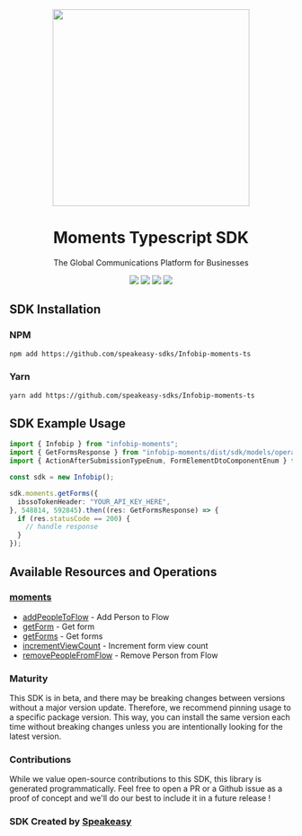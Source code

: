 <div align="center">
    <img src="https://user-images.githubusercontent.com/6267663/236253267-fdcfa9b0-0cb4-43cf-91d6-c3f4020cf038.svg" width="350px">
    <h1>Moments Typescript SDK</h1>
   <p>The Global Communications Platform for Businesses</p>
   <a href="https://www.infobip.com/docs/api/customer-engagement/moments"><img src="https://img.shields.io/static/v1?label=Docs&message=API Ref&color=fc6424&style=for-the-badge" /></a>
   <a href="https://github.com/speakeasy-sdks/Infobip-moments-ts/actions"><img src="https://img.shields.io/github/actions/workflow/status/speakeasy-sdks/Infobip-moments-ts/speakeasy_sdk_generation.yml?style=for-the-badge" /></a>
  <a href="https://opensource.org/licenses/MIT"><img src="https://img.shields.io/badge/License-MIT-blue.svg?style=for-the-badge" /></a>
  <a href="https://github.com/speakeasy-sdks/Infobip-moments-ts/releases"><img src="https://img.shields.io/github/v/release/speakeasy-sdks/Infobip-moments-ts?sort=semver&style=for-the-badge" /></a>
</div>


<!-- Start SDK Installation -->
## SDK Installation

### NPM

```bash
npm add https://github.com/speakeasy-sdks/Infobip-moments-ts
```

### Yarn

```bash
yarn add https://github.com/speakeasy-sdks/Infobip-moments-ts
```
<!-- End SDK Installation -->

## SDK Example Usage
<!-- Start SDK Example Usage -->
```typescript
import { Infobip } from "infobip-moments";
import { GetFormsResponse } from "infobip-moments/dist/sdk/models/operations";
import { ActionAfterSubmissionTypeEnum, FormElementDtoComponentEnum } from "infobip-moments/dist/sdk/models/shared";

const sdk = new Infobip();

sdk.moments.getForms({
  ibssoTokenHeader: "YOUR_API_KEY_HERE",
}, 548814, 592845).then((res: GetFormsResponse) => {
  if (res.statusCode == 200) {
    // handle response
  }
});
```
<!-- End SDK Example Usage -->

<!-- Start SDK Available Operations -->
## Available Resources and Operations


### [moments](docs/moments/README.md)

* [addPeopleToFlow](docs/moments/README.md#addpeopletoflow) - Add Person to Flow
* [getForm](docs/moments/README.md#getform) - Get form
* [getForms](docs/moments/README.md#getforms) - Get forms
* [incrementViewCount](docs/moments/README.md#incrementviewcount) - Increment form view count
* [removePeopleFromFlow](docs/moments/README.md#removepeoplefromflow) - Remove Person from Flow
<!-- End SDK Available Operations -->

### Maturity

This SDK is in beta, and there may be breaking changes between versions without a major version update. Therefore, we recommend pinning usage
to a specific package version. This way, you can install the same version each time without breaking changes unless you are intentionally
looking for the latest version.

### Contributions

While we value open-source contributions to this SDK, this library is generated programmatically.
Feel free to open a PR or a Github issue as a proof of concept and we'll do our best to include it in a future release !

### SDK Created by [Speakeasy](https://docs.speakeasyapi.dev/docs/using-speakeasy/client-sdks)

